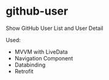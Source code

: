 # github-user
Show GitHub User List and User Detail

Used:
- MVVM with LiveData
- Navigation Component
- Databinding
- Retrofit
